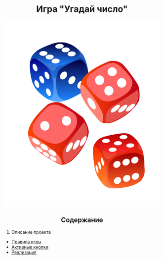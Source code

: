 <h1 align="center">Игра "Угадай число"</h1>

![Игральные кости](/images/Kosti.png)

<h2 align="center">Содержание</h2>

1. Описание проекта  
- [Правила игры](pages_md/rules.md)
- [Активные кнопки](pages_md/interface.md)
- [Реализация](pages_md/realis.md)